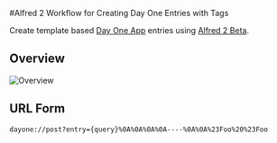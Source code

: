 #Alfred 2 Workflow for Creating Day One Entries with Tags

Create template based [Day One App](http://dayoneapp.com) entries using [Alfred 2 Beta](http://www.alfredapp.com).

## Overview

![Overview](http://f.cl.ly/items/2U2t1w3p2c0d2Z3z3z0H/Napkin%2002-18-13%2012.43.58%20PM.png)


## URL Form

    dayone://post?entry={query}%0A%0A%0A%0A----%0A%0A%23Foo%20%23Foo
